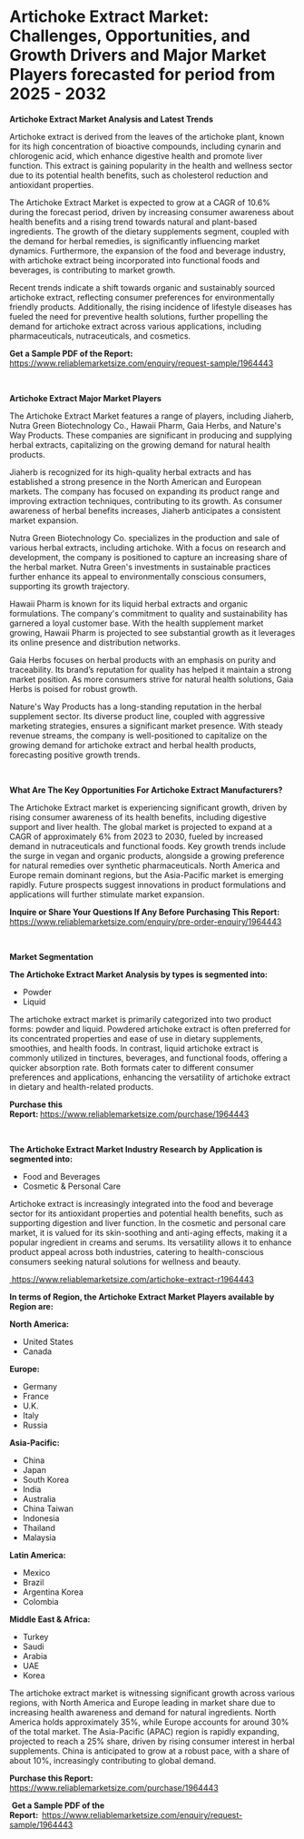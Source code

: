 <p><h1>Artichoke Extract Market: Challenges, Opportunities, and Growth Drivers and Major Market Players forecasted for period from 2025 - 2032</h1></p><p><strong>Artichoke Extract Market Analysis and Latest Trends</strong></p>
<p><p>Artichoke extract is derived from the leaves of the artichoke plant, known for its high concentration of bioactive compounds, including cynarin and chlorogenic acid, which enhance digestive health and promote liver function. This extract is gaining popularity in the health and wellness sector due to its potential health benefits, such as cholesterol reduction and antioxidant properties.</p><p>The Artichoke Extract Market is expected to grow at a CAGR of 10.6% during the forecast period, driven by increasing consumer awareness about health benefits and a rising trend towards natural and plant-based ingredients. The growth of the dietary supplements segment, coupled with the demand for herbal remedies, is significantly influencing market dynamics. Furthermore, the expansion of the food and beverage industry, with artichoke extract being incorporated into functional foods and beverages, is contributing to market growth. </p><p>Recent trends indicate a shift towards organic and sustainably sourced artichoke extract, reflecting consumer preferences for environmentally friendly products. Additionally, the rising incidence of lifestyle diseases has fueled the need for preventive health solutions, further propelling the demand for artichoke extract across various applications, including pharmaceuticals, nutraceuticals, and cosmetics.</p></p>
<p><strong>Get a Sample PDF of the Report:&nbsp;</strong> <a href="https://www.reliablemarketsize.com/enquiry/request-sample/1964443?utm_campaign=3064&utm_medium=2&utm_source=Github&utm_content=ia&utm_term=19042025&utm_id=artichoke-extract">https://www.reliablemarketsize.com/enquiry/request-sample/1964443</a></p>
<p>&nbsp;</p>
<p><strong>Artichoke Extract Major Market Players</strong></p>
<p><p>The Artichoke Extract Market features a range of players, including Jiaherb, Nutra Green Biotechnology Co., Hawaii Pharm, Gaia Herbs, and Nature's Way Products. These companies are significant in producing and supplying herbal extracts, capitalizing on the growing demand for natural health products.</p><p>Jiaherb is recognized for its high-quality herbal extracts and has established a strong presence in the North American and European markets. The company has focused on expanding its product range and improving extraction techniques, contributing to its growth. As consumer awareness of herbal benefits increases, Jiaherb anticipates a consistent market expansion.</p><p>Nutra Green Biotechnology Co. specializes in the production and sale of various herbal extracts, including artichoke. With a focus on research and development, the company is positioned to capture an increasing share of the herbal market. Nutra Green's investments in sustainable practices further enhance its appeal to environmentally conscious consumers, supporting its growth trajectory.</p><p>Hawaii Pharm is known for its liquid herbal extracts and organic formulations. The company's commitment to quality and sustainability has garnered a loyal customer base. With the health supplement market growing, Hawaii Pharm is projected to see substantial growth as it leverages its online presence and distribution networks.</p><p>Gaia Herbs focuses on herbal products with an emphasis on purity and traceability. Its brand’s reputation for quality has helped it maintain a strong market position. As more consumers strive for natural health solutions, Gaia Herbs is poised for robust growth.</p><p>Nature's Way Products has a long-standing reputation in the herbal supplement sector. Its diverse product line, coupled with aggressive marketing strategies, ensures a significant market presence. With steady revenue streams, the company is well-positioned to capitalize on the growing demand for artichoke extract and herbal health products, forecasting positive growth trends.</p></p>
<p>&nbsp;</p>
<p><strong>What Are The Key Opportunities For Artichoke Extract Manufacturers?</strong></p>
<p><p>The Artichoke Extract market is experiencing significant growth, driven by rising consumer awareness of its health benefits, including digestive support and liver health. The global market is projected to expand at a CAGR of approximately 6% from 2023 to 2030, fueled by increased demand in nutraceuticals and functional foods. Key growth trends include the surge in vegan and organic products, alongside a growing preference for natural remedies over synthetic pharmaceuticals. North America and Europe remain dominant regions, but the Asia-Pacific market is emerging rapidly. Future prospects suggest innovations in product formulations and applications will further stimulate market expansion.</p></p>
<p><strong>Inquire or Share Your Questions If Any Before Purchasing This Report:</strong> <a href="https://www.reliablemarketsize.com/enquiry/pre-order-enquiry/1964443?utm_campaign=3064&utm_medium=2&utm_source=Github&utm_content=ia&utm_term=19042025&utm_id=artichoke-extract">https://www.reliablemarketsize.com/enquiry/pre-order-enquiry/1964443</a></p>
<p>&nbsp;</p>
<p><strong>Market Segmentation</strong></p>
<p><strong>The Artichoke Extract Market Analysis by types is segmented into:</strong></p>
<p><ul><li>Powder</li><li>Liquid</li></ul></p>
<p><p>The artichoke extract market is primarily categorized into two product forms: powder and liquid. Powdered artichoke extract is often preferred for its concentrated properties and ease of use in dietary supplements, smoothies, and health foods. In contrast, liquid artichoke extract is commonly utilized in tinctures, beverages, and functional foods, offering a quicker absorption rate. Both formats cater to different consumer preferences and applications, enhancing the versatility of artichoke extract in dietary and health-related products.</p></p>
<p><strong>Purchase this Report:&nbsp;</strong><a href="https://www.reliablemarketsize.com/purchase/1964443?utm_campaign=3064&utm_medium=2&utm_source=Github&utm_content=ia&utm_term=19042025&utm_id=artichoke-extract">https://www.reliablemarketsize.com/purchase/1964443</a></p>
<p>&nbsp;</p>
<p><strong>The Artichoke Extract Market Industry Research by Application is segmented into:</strong></p>
<p><ul><li>Food and Beverages</li><li>Cosmetic & Personal Care</li></ul></p>
<p><p>Artichoke extract is increasingly integrated into the food and beverage sector for its antioxidant properties and potential health benefits, such as supporting digestion and liver function. In the cosmetic and personal care market, it is valued for its skin-soothing and anti-aging effects, making it a popular ingredient in creams and serums. Its versatility allows it to enhance product appeal across both industries, catering to health-conscious consumers seeking natural solutions for wellness and beauty.</p></p>
<p><a href="https://www.reliablemarketsize.com/artichoke-extract-r1964443?utm_campaign=3064&utm_medium=2&utm_source=Github&utm_content=ia&utm_term=19042025&utm_id=artichoke-extract">&nbsp;https://www.reliablemarketsize.com/artichoke-extract-r1964443</a></p>
<p><strong>In terms of Region, the Artichoke Extract Market Players available by Region are:</strong></p>
<p>
    <p> <strong> North America: </strong>
        <ul>
            <li>United States</li>
            <li>Canada</li>
        </ul>
        </p> 
    <p> <strong> Europe: </strong>
        <ul>
            <li>Germany</li>
            <li>France</li>
            <li>U.K.</li>
            <li>Italy</li>
            <li>Russia</li>
        </ul>
        </p> 
    <p> <strong> Asia-Pacific: </strong>
        <ul>
            <li>China</li>
            <li>Japan</li>
            <li>South Korea</li>
            <li>India</li>
            <li>Australia</li>
            <li>China Taiwan</li>
            <li>Indonesia</li>
            <li>Thailand</li>
            <li>Malaysia</li>
        </ul>
        </p> 
    <p> <strong> Latin America: </strong>
        <ul>
            <li>Mexico</li>
            <li>Brazil</li>
            <li>Argentina Korea</li>
            <li>Colombia</li>
        </ul>
        </p> 
    <p> <strong> Middle East & Africa: </strong>
        <ul>
            <li>Turkey</li>
            <li>Saudi</li>
            <li>Arabia</li>
            <li>UAE</li>
            <li>Korea</li>
        </ul>
    </p>
    </p>
<p><p>The artichoke extract market is witnessing significant growth across various regions, with North America and Europe leading in market share due to increasing health awareness and demand for natural ingredients. North America holds approximately 35%, while Europe accounts for around 30% of the total market. The Asia-Pacific (APAC) region is rapidly expanding, projected to reach a 25% share, driven by rising consumer interest in herbal supplements. China is anticipated to grow at a robust pace, with a share of about 10%, increasingly contributing to global demand.</p></p>
<p><strong>Purchase this Report: </strong><a href="https://www.reliablemarketsize.com/purchase/1964443?utm_campaign=3064&utm_medium=2&utm_source=Github&utm_content=ia&utm_term=19042025&utm_id=artichoke-extract">https://www.reliablemarketsize.com/purchase/1964443</a></p>
<p>&nbsp;<strong>Get a Sample PDF of the Report:&nbsp;&nbsp;</strong><a href="https://www.reliablemarketsize.com/enquiry/request-sample/1964443?utm_campaign=3064&utm_medium=2&utm_source=Github&utm_content=ia&utm_term=19042025&utm_id=artichoke-extract">https://www.reliablemarketsize.com/enquiry/request-sample/1964443</a></p>
<p><strong></strong></p>
<p><p></p><p></p><p></p></p>